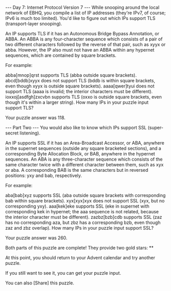 --- Day 7: Internet Protocol Version 7 ---
While snooping around the local network of EBHQ, you compile a list of IP addresses (they're IPv7, of course; IPv6 is much too limited). You'd like to figure out which IPs support TLS (transport-layer snooping).

An IP supports TLS if it has an Autonomous Bridge Bypass Annotation, or ABBA. An ABBA is any four-character sequence which consists of a pair of two different characters followed by the reverse of that pair, such as xyyx or abba. However, the IP also must not have an ABBA within any hypernet sequences, which are contained by square brackets.

For example:

abba[mnop]qrst supports TLS (abba outside square brackets).
abcd[bddb]xyyx does not support TLS (bddb is within square brackets, even though xyyx is outside square brackets).
aaaa[qwer]tyui does not support TLS (aaaa is invalid; the interior characters must be different).
ioxxoj[asdfgh]zxcvbn supports TLS (oxxo is outside square brackets, even though it's within a larger string).
How many IPs in your puzzle input support TLS?

Your puzzle answer was 118.

--- Part Two ---
You would also like to know which IPs support SSL (super-secret listening).

An IP supports SSL if it has an Area-Broadcast Accessor, or ABA, anywhere in the supernet sequences (outside any square bracketed sections), and a corresponding Byte Allocation Block, or BAB, anywhere in the hypernet sequences. An ABA is any three-character sequence which consists of the same character twice with a different character between them, such as xyx or aba. A corresponding BAB is the same characters but in reversed positions: yxy and bab, respectively.

For example:

aba[bab]xyz supports SSL (aba outside square brackets with corresponding bab within square brackets).
xyx[xyx]xyx does not support SSL (xyx, but no corresponding yxy).
aaa[kek]eke supports SSL (eke in supernet with corresponding kek in hypernet; the aaa sequence is not related, because the interior character must be different).
zazbz[bzb]cdb supports SSL (zaz has no corresponding aza, but zbz has a corresponding bzb, even though zaz and zbz overlap).
How many IPs in your puzzle input support SSL?

Your puzzle answer was 260.

Both parts of this puzzle are complete! They provide two gold stars: **

At this point, you should return to your Advent calendar and try another puzzle.

If you still want to see it, you can get your puzzle input.

You can also [Share] this puzzle.